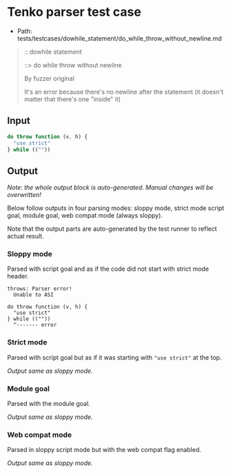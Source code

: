 # Tenko parser test case

- Path: tests/testcases/dowhile_statement/do_while_throw_without_newline.md

> :: dowhile statement
>
> ::> do while throw without newline
>
> By fuzzer original
>
> It's an error because there's no newline after the statement (it doesn't matter that there's one "inside" it)

## Input

`````js
do throw function (v, h) {
  "use strict"
} while ((""))
`````

## Output

_Note: the whole output block is auto-generated. Manual changes will be overwritten!_

Below follow outputs in four parsing modes: sloppy mode, strict mode script goal, module goal, web compat mode (always sloppy).

Note that the output parts are auto-generated by the test runner to reflect actual result.

### Sloppy mode

Parsed with script goal and as if the code did not start with strict mode header.

`````
throws: Parser error!
  Unable to ASI

do throw function (v, h) {
  "use strict"
} while ((""))
  ^------- error
`````

### Strict mode

Parsed with script goal but as if it was starting with `"use strict"` at the top.

_Output same as sloppy mode._

### Module goal

Parsed with the module goal.

_Output same as sloppy mode._

### Web compat mode

Parsed in sloppy script mode but with the web compat flag enabled.

_Output same as sloppy mode._

